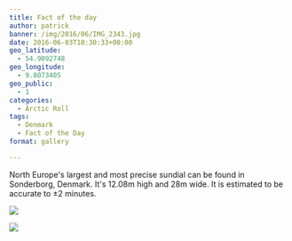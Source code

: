 ```yaml
---
title: Fact of the day
author: patrick
banner: /img/2016/06/IMG_2343.jpg
date: 2016-06-03T10:30:33+00:00
geo_latitude:
  - 54.9092748
geo_longitude:
  - 9.8073405
geo_public:
  - 1
categories:
  - Arctic Roll
tags:
  - Denmark
  - Fact of the Day
format: gallery

---
```

North Europe's largest and most precise sundial can be found in Sonderborg, Denmark. It's 12.08m high and 28m wide. It is estimated to be accurate to ±2 minutes.

![](/img/2016/06/IMG_2332.jpg)

![](/img/2016/06/IMG_2343.jpg)
